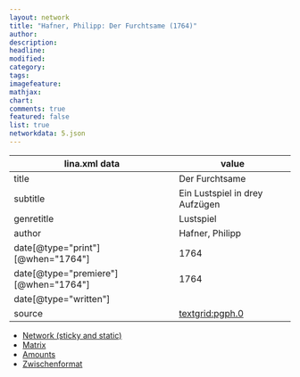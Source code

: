 ```yaml
---
layout: network
title: "Hafner, Philipp: Der Furchtsame (1764)"
author:
description:
headline:
modified:
category:
tags:
imagefeature: 
mathjax: 
chart: 
comments: true
featured: false
list: true
networkdata: 5.json
---
```

lina.xml data  | value
------------- | -------------
title|Der Furchtsame
subtitle|Ein Lustspiel in drey Aufzügen
genretitle|Lustspiel
author|Hafner, Philipp
date[@type="print"][@when="1764"]|1764
date[@type="premiere"][@when="1764"]|1764
date[@type="written"]|
source|[textgrid:pgph.0](https://textgridlab.org/1.0/tgcrud-public/rest/textgrid:pgph.0/data)



* [Network (sticky and static)](/linas/network5)
* [Matrix](/linas/matrix5)
* [Amounts](/linas/amount5)
* [Zwischenformat](/linas/lina5 )
